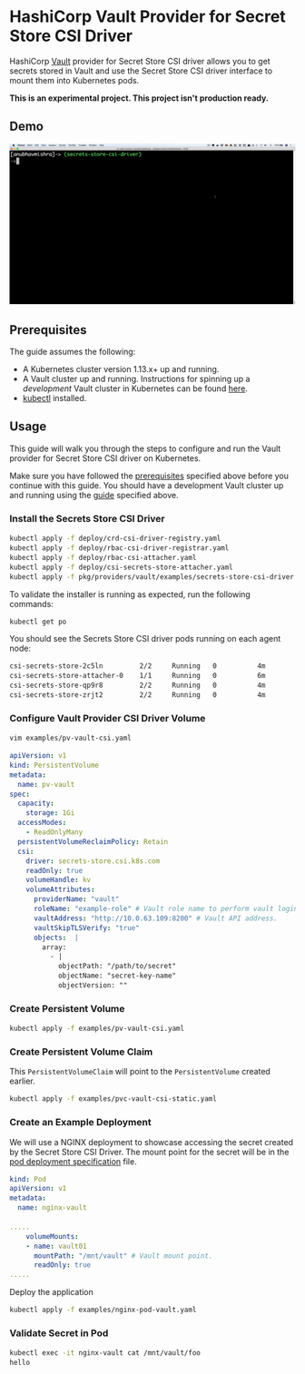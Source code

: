 # HashiCorp Vault Provider for Secret Store CSI Driver

HashiCorp [Vault](https://vaultproject.io) provider for Secret Store CSI driver allows you to get secrets stored in
Vault and use the Secret Store CSI driver interface to mount them into Kubernetes pods.

**This is an experimental project. This project isn't production ready.**

## Demo

![Secret Store CSI Driver Vault Provider Demo](./images/secret-store-csi-driver-vault-provider-demo.gif "Secret Store CSI Driver Vault Provider Demo")

## Prerequisites

The guide assumes the following:

* A Kubernetes cluster version 1.13.x+ up and running.
* A Vault cluster up and running. Instructions for spinning up a *development* Vault cluster in Kubernetes can be
found [here](./docs/vault-setup.md).
* [kubectl](https://kubernetes.io/docs/tasks/tools/install-kubectl/#install-kubectl) installed.

## Usage

This guide will walk you through the steps to configure and run the Vault provider for Secret Store CSI
driver on Kubernetes.

Make sure you have followed the [prerequisites](#prerequisites) specified above before you continue with this guide.
You should have a development Vault cluster up and running using the [guide](./docs/vault-setup.md) specified above.

### Install the Secrets Store CSI Driver

```bash
kubectl apply -f deploy/crd-csi-driver-registry.yaml
kubectl apply -f deploy/rbac-csi-driver-registrar.yaml
kubectl apply -f deploy/rbac-csi-attacher.yaml
kubectl apply -f deploy/csi-secrets-store-attacher.yaml
kubectl apply -f pkg/providers/vault/examples/secrets-store-csi-driver.yaml
```

To validate the installer is running as expected, run the following commands:

```bash
kubectl get po
```

You should see the Secrets Store CSI driver pods running on each agent node:

```bash
csi-secrets-store-2c5ln         2/2     Running   0          4m
csi-secrets-store-attacher-0    1/1     Running   0          6m
csi-secrets-store-qp9r8         2/2     Running   0          4m
csi-secrets-store-zrjt2         2/2     Running   0          4m
```

### Configure Vault Provider CSI Driver Volume

```bash
vim examples/pv-vault-csi.yaml
```

```yaml
apiVersion: v1
kind: PersistentVolume
metadata:
  name: pv-vault
spec:
  capacity:
    storage: 1Gi
  accessModes:
    - ReadOnlyMany
  persistentVolumeReclaimPolicy: Retain
  csi:
    driver: secrets-store.csi.k8s.com
    readOnly: true
    volumeHandle: kv
    volumeAttributes:
      providerName: "vault"
      roleName: "example-role" # Vault role name to perform vault login.
      vaultAddress: "http://10.0.63.109:8200" # Vault API address.
      vaultSkipTLSVerify: "true"
      objects:  |
        array:
          - |
            objectPath: "/path/to/secret"
            objectName: "secret-key-name"
            objectVersion: ""
```

### Create Persistent Volume

```bash
kubectl apply -f examples/pv-vault-csi.yaml
```

### Create Persistent Volume Claim

This `PersistentVolumeClaim` will point to the `PersistentVolume` created
earlier.

```bash
kubectl apply -f examples/pvc-vault-csi-static.yaml
```

### Create an Example Deployment

We will use a NGINX deployment to showcase accessing the secret created by the Secret Store CSI Driver.
The mount point for the secret will be in the [pod deployment specification](./examples/nginx-pod-vault.yaml) file.

```yaml
kind: Pod
apiVersion: v1
metadata:
  name: nginx-vault

.....
    volumeMounts:
    - name: vault01
      mountPath: "/mnt/vault" # Vault mount point.
      readOnly: true
.....

```

Deploy the application

```bash
kubectl apply -f examples/nginx-pod-vault.yaml
```

### Validate Secret in Pod

```bash
kubectl exec -it nginx-vault cat /mnt/vault/foo
hello
```
